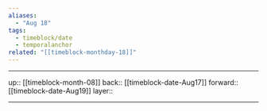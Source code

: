 ```yaml
---
aliases:
  - "Aug 18"
tags:
  - timeblock/date
  - temporalanchor
related: "[[timeblock-monthday-18]]"
---
```




***

up:: [[timeblock-month-08]]
back:: [[timeblock-date-Aug17]]
forward:: [[timeblock-date-Aug19]]
layer:: 

***
